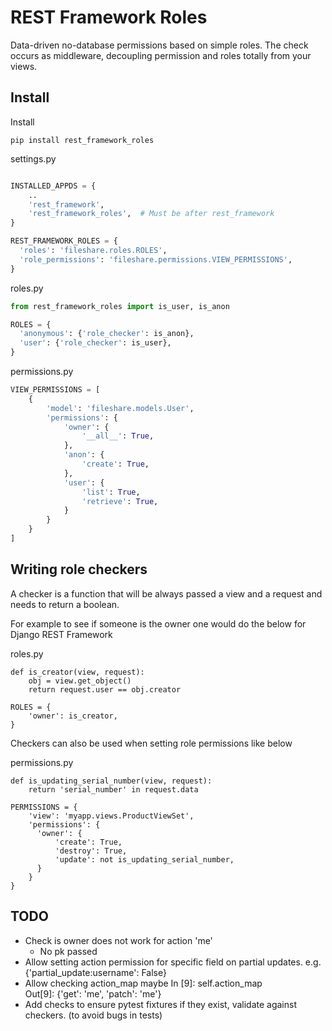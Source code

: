 REST Framework Roles
====================

Data-driven no-database permissions based on simple roles. The check occurs as
middleware, decoupling permission and roles totally from your views.


Install
-------


Install

    pip install rest_framework_roles


settings.py
```python

INSTALLED_APPDS = {
    ..
    'rest_framework',
    'rest_framework_roles',  # Must be after rest_framework
}

REST_FRAMEWORK_ROLES = {
  'roles': 'fileshare.roles.ROLES',
  'role_permissions': 'fileshare.permissions.VIEW_PERMISSIONS',
}
```

roles.py
```python
from rest_framework_roles import is_user, is_anon

ROLES = {
  'anonymous': {'role_checker': is_anon},
  'user': {'role_checker': is_user},
}
```

permissions.py
```python
VIEW_PERMISSIONS = [
    {
        'model': 'fileshare.models.User',
        'permissions': {
            'owner': {
                '__all__': True,
            },
            'anon': {
                'create': True,
            },
            'user': {
                'list': True,
                'retrieve': True,
            }
        }
    }
]
```

Writing role checkers
---------------------

A checker is a function that will be always passed a view and a request and needs
to return a boolean.

For example to see if someone is the owner one would do the below for Django REST Framework

roles.py
```
def is_creator(view, request):
    obj = view.get_object()
    return request.user == obj.creator

ROLES = {
    'owner': is_creator,
}
```

Checkers can also be used when setting role permissions like below

permissions.py
```
def is_updating_serial_number(view, request):
    return 'serial_number' in request.data

PERMISSIONS = {
    'view': 'myapp.views.ProductViewSet',
    'permissions': {
      'owner': {
          'create': True,
          'destroy': True,
          'update': not is_updating_serial_number,
      }
    }
}
```


TODO
----

* Check is owner does not work for action 'me'
  - No pk passed
* Allow setting action permission for specific field on partial updates.
  e.g. {'partial_update:username': False}
* Allow checking action_map maybe
    In [9]: self.action_map                                                                                  
    Out[9]: {'get': 'me', 'patch': 'me'}
* Add checks to ensure pytest fixtures if they exist, validate against checkers. (to avoid bugs in tests)
